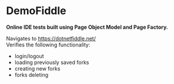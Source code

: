 # DemoFiddle
__Online IDE tests built using Page Object Model and Page Factory.__

Navigates to https://dotnetfiddle.net/
<br>
Verifies the following functionality:
  - login/logout
  - loading previously saved forks
  - creating new forks
  - forks deleting
